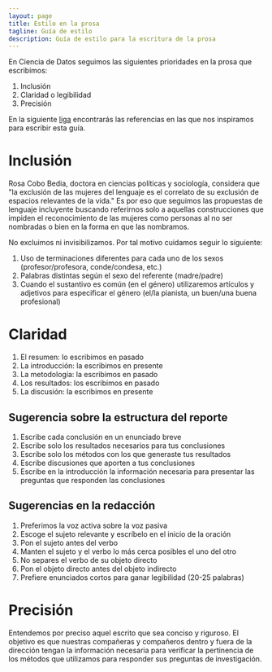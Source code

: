 ```yaml
---
layout: page
title: Estilo en la prosa
tagline: Guía de estilo
description: Guía de estilo para la escritura de la prosa
---
```


En Ciencia de Datos seguimos las siguientes prioridades en la prosa que escribimos:
1. Inclusión
1. Claridad o legibilidad
1. Precisión

En la siguiente [liga](https://drive.google.com/drive/folders/17bwKt7yED4cSamLZ9WrGlnlHvrSOK7_9) 
encontrarás las referencias en las que nos inspiramos para escribir esta guía.

# Inclusión
Rosa Cobo Bedia, doctora en ciencias políticas y sociología, considera que "la exclusión de las 
mujeres del lenguaje es el correlato de su exclusión de espacios relevantes de la vida." Es por
eso que seguimos las propuestas de lenguaje incluyente buscando referirnos solo a aquellas 
construcciones que impiden el reconocimiento de las mujeres como personas al no ser nombradas o 
bien en la forma en que las nombramos. 

No excluimos ni invisibilizamos. Por tal motivo cuidamos seguir lo siguiente:
1. Uso de terminaciones diferentes para cada uno de los sexos (profesor/profesora, conde/condesa,
etc.)
1. Palabras distintas según el sexo del referente (madre/padre)
1. Cuando el sustantivo es común (en el género) utilizaremos artículos y adjetivos para especificar
el género (el/la pianista, un buen/una buena profesional)

# Claridad
1. El resumen: lo escribimos en pasado
1. La introducción: la escribimos en presente
1. La metodología: la escribimos en pasado
1. Los resultados: los escribimos en pasado
1. La discusión: la escribimos en presente

## Sugerencia sobre la estructura del reporte
1. Escribe cada conclusión en un enunciado breve
1. Escribe solo los resultados necesarios para tus conclusiones
1. Escribe solo los métodos con los que generaste tus resultados
1. Escribe discusiones que aporten a tus conclusiones
1. Escribe en la introducción la información necesaria para presentar las preguntas que responden
las conclusiones

## Sugerencias en la redacción
1. Preferimos la voz activa sobre la voz pasiva
1. Escoge el sujeto relevante y escríbelo en el inicio de la oración
1. Pon el sujeto antes del verbo
1. Manten el sujeto y el verbo lo más cerca posibles el uno del otro
1. No separes el verbo de su objeto directo
1. Pon el objeto directo antes del objeto indirecto
1. Prefiere enunciados cortos para ganar legibilidad (20-25 palabras)

# Precisión 
Entendemos por preciso aquel escrito que sea conciso y riguroso. 
El objetivo es que nuestras compañeras y compañeros dentro y fuera de la dirección tengan la 
información necesaria para verificar la pertinencia de los métodos que utilizamos para responder 
sus preguntas de investigación.